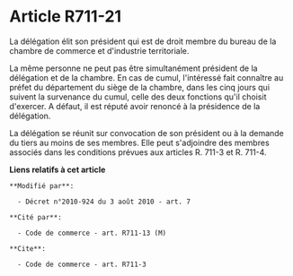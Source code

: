 # Article R711-21

La délégation élit son président qui est de droit membre du bureau de la chambre de commerce et d'industrie territoriale.

La même personne ne peut pas être simultanément président de la délégation et de la chambre. En cas de cumul, l'intéressé
fait connaître au préfet du département du siège de la chambre, dans les cinq jours qui suivent la survenance du cumul, celle
des deux fonctions qu'il choisit d'exercer. A défaut, il est réputé avoir renoncé à la présidence de la délégation.

La délégation se réunit sur convocation de son président ou à la demande du tiers au moins de ses membres. Elle peut
s'adjoindre des membres associés dans les conditions prévues aux articles R. 711-3 et R. 711-4.

**Liens relatifs à cet article**

	**Modifié par**:

	  - Décret n°2010-924 du 3 août 2010 - art. 7

	**Cité par**:

	  - Code de commerce - art. R711-13 (M)

	**Cite**:

	  - Code de commerce - art. R711-3
